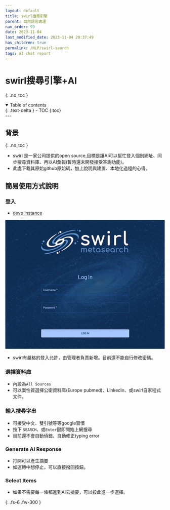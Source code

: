 ```yaml
---
layout: default
title: swirl搜尋引擎
parent: 自然語言處理
nav_order: 99
date: 2023-11-04
last_modified_date: 2023-11-04 20:37:49
has_children: true
permalink: /NLP/swirl-search
tags: AI chat report
---
```


# swirl搜尋引擎+AI
{: .no_toc }

<details open markdown="block">
  <summary>
    Table of contents
  </summary>
  {: .text-delta }
- TOC
{:toc}
</details>
---

## 背景

{: .no_toc }

- swirl 是一家公司提供的open source,目標是讓AI可以幫忙登入個別網址、同步搜尋資料庫、再以AI彙報(暫時還未開發接受答詢功能)。
- 此處下載其原始github原始碼，加上說明與建置、本地化過程的心得。

## 簡易使用方式說明

### 登入

- [devp instance](http://200.200.32.195:8000/galaxy/login)

![](docs/images/swirl_login-galaxy_dark.png)

- swirl有嚴格的登入允許，由管理者負責新增。目前還不能自行修改密碼。

### 選擇資料庫

- 內設為`All Sources`
- 可以案性質選擇公衛資料庫(Europe pubmed)、Linkedin、或swirl自家程式文件。

### 輸入搜尋字串

- 可接受中文、雙引號等等google習慣
- 按下 `SEARCH`、或`Enter`鍵即開始上網搜尋
- 目前還不會自動偵錯、自動修正typing error

### Generate AI Response

- 打開可以產生摘要
- 如運轉中想停止，可以直接撥回按鈕。

### Select Items

- 如果不需要每一條都進到AI去摘要，可以按此進一步選擇。


{: .fs-6 .fw-300 }
